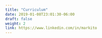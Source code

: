 ```yaml
---
title: "Curriculum"
date: 2019-01-08T23:01:30-06:00
draft: false
weight: 2
link: https://www.linkedin.com/in/markito
---
```

